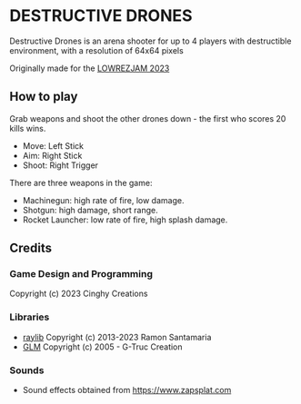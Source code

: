 # DESTRUCTIVE DRONES

Destructive Drones is an arena shooter for up to 4 players with destructible environment, with a resolution of 64x64 pixels

Originally made for the [LOWREZJAM 2023](https://itch.io/jam/lowrezjam-2023)

## How to play

Grab weapons and shoot the other drones down - the first who scores 20 kills wins.

- Move: Left Stick
- Aim: Right Stick
- Shoot: Right Trigger

There are three weapons in the game:

- Machinegun: high rate of fire, low damage.
- Shotgun: high damage, short range.
- Rocket Launcher: low rate of fire, high splash damage.

## Credits

### Game Design and Programming
Copyright (c) 2023 Cinghy Creations

### Libraries
- [raylib](https://www.raylib.com/) Copyright (c) 2013-2023 Ramon Santamaria
- [GLM](http://glm.g-truc.net/) Copyright (c) 2005 - G-Truc Creation

### Sounds
- Sound effects obtained from https://www.zapsplat.com

